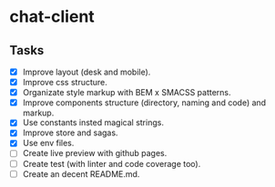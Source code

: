 # chat-client

## Tasks
- [x] Improve layout (desk and mobile).
- [x] Improve css structure.
- [x] Organizate style markup with BEM x SMACSS patterns.
- [x] Improve components structure (directory, naming and code) and markup.
- [x] Use constants insted magical strings.
- [x] Improve store and sagas.
- [x] Use env files.
- [ ] Create live preview with github pages.
- [ ] Create test (with linter and code coverage too).
- [ ] Create an decent README.md.